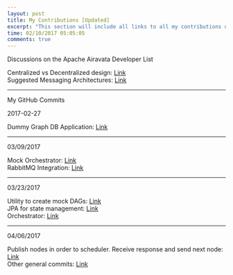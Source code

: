 ```yaml
---
layout: post
title: My Contributions [Updated]
excerpt: "This section will include all links to all my contributions on dev list and github. Please link on the above link."
time: 02/10/2017 05:05:05
comments: true
---
```

Discussions on the Apache Airavata Developer List    
       
Centralized vs Decentralized design: [Link](http://mail-archives.apache.org/mod_mbox/airavata-dev/201702.mbox/%3C1486540778191.46077%40indiana.edu%3E)    
Suggested Messaging Architectures: [Link](http://mail-archives.apache.org/mod_mbox/airavata-dev/201702.mbox/%3C1486103917127.67213%40indiana.edu%3E)

---
My GitHub Commits   

2017-02-27     

Dummy Graph DB Application: [Link](https://github.com/airavata-courses/spring17-workload-management/commit/f590293fd0b7609e76772a9a389375a1480abcbf)

---
03/09/2017     
     
Mock Orchestrator:  [Link](https://github.com/airavata-courses/spring17-workload-management/commit/fda7f3180647676c1ad0bebaa7b346eea26117c0)     
RabbitMQ Integration: [Link](https://github.com/airavata-courses/spring17-workload-management/commit/3144b5a0ca0314cecfcb23d308807cd82592a9ca)    

---
03/23/2017    
    
Utility to create mock DAGs: [Link](https://github.com/airavata-courses/spring17-workload-management/commit/de98512c7d124379488a3a3dfc5beaebd2db3951)     
JPA for state management: [Link](https://github.com/airavata-courses/spring17-workload-management/commit/c0b19943b7f089e2439ae1210ceec2a2c8b8efe3)    
Orchestrator: [Link](https://github.com/airavata-courses/spring17-workload-management/commit/7ac56a971e6a85146ad2273d630c4770b32a17f8) 

---
04/06/2017
     
Publish nodes in order to scheduler. Receive response and send next node: [Link](https://github.com/airavata-courses/spring17-workload-management/commit/37db1f413b42f00b18f772199c188306ec78ffd2)    
Other general commits: [Link](https://github.com/airavata-courses/spring17-workload-management/commits/develop)




     

